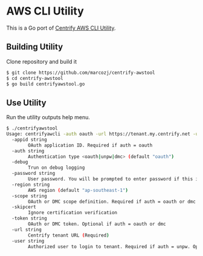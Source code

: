 # AWS CLI Utility

This is a Go port of [Centrify AWS CLI Utility](https://github.com/centrify/centrify-aws-cli-utilities).

## Building Utility

Clone repository and build it

```sh
$ git clone https://github.com/marcozj/centrify-awstool
$ cd centrify-awstool
$ go build centrifyawstool.go
```

## Use Utility

Run the utility outputs help menu.

```sh
$ ./centrifyawstool 
Usage: centrifyawcli -auth oauth -url https://tenant.my.centrify.net -user user@company.com 
  -appid string
        OAuth application ID. Required if auth = oauth
  -auth string
        Authentication type <oauth|unpw|dmc> (default "oauth")
  -debug
        Trun on debug logging
  -password string
        User password. You will be prompted to enter password if this isn\'t provided
  -region string
        AWS region (default "ap-southeast-1")
  -scope string
        OAuth or DMC scope definition. Required if auth = oauth or dmc
  -skipcert
        Ignore certification verification
  -token string
        OAuth or DMC token. Optional if auth = oauth or dmc
  -url string
        Centrify tenant URL (Required)
  -user string
        Authorized user to login to tenant. Required if auth = unpw. Optional if auth = oauth
```
